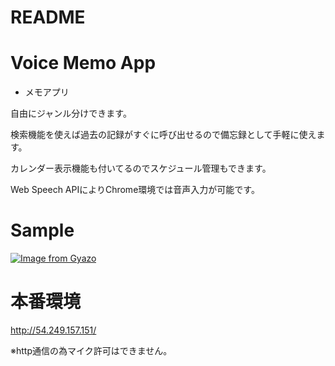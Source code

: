 # README


# Voice Memo App

- メモアプリ

自由にジャンル分けできます。

検索機能を使えば過去の記録がすぐに呼び出せるので備忘録として手軽に使えます。

カレンダー表示機能も付いてるのでスケジュール管理もできます。

Web Speech APIによりChrome環境では音声入力が可能です。

# Sample

[![Image from Gyazo](https://i.gyazo.com/c729c8758fc627a8fab0c2c4e443b884.gif)](https://gyazo.com/c729c8758fc627a8fab0c2c4e443b884)

# 本番環境

http://54.249.157.151/

※http通信の為マイク許可はできません。





